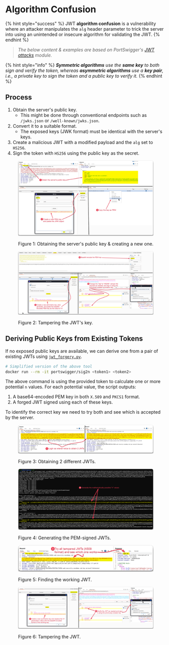 # Algorithm Confusion

{% hint style="success" %}
JWT **algorithm confusion** is a vulnerability where an attacker manipulates the `alg` header parameter to trick the server into using an unintended or insecure algorithm for validating the JWT.
{% endhint %}

> _The below content & examples are based on PortSwigger's_ [_JWT attacks_](https://portswigger.net/web-security/jwt) _module._

{% hint style="info" %}
_**Symmetric algorithms** use the **same key** to both sign and verify the token, whereas **asymmetric algorithms** use a **key pair**, i.e., a private key to sign the token and a public key to verify it._
{% endhint %}

## Process <a href="#process" id="process"></a>

1. Obtain the server's public key.
   * This might be done through conventional endpoints such as `/jwks.json` or `/well-known/jwks.json`.
2. Convert it to a suitable format.
   * The exposed keys (JWK format) must be identical with the server's keys.
3. Create a malicious JWT with a modified payload and the `alg` set to `HS256`.
4. Sign the token with `HS256` using the public key as the secret.

<figure><img src="../../../../../.gitbook/assets/jwt_alg_confusion_1.png" alt=""><figcaption><p>Figure 1: Obtaining the server's public key &#x26; creating a new one.</p></figcaption></figure>

<figure><img src="../../../../../.gitbook/assets/jwt_alg_confusion_2.png" alt=""><figcaption><p>Figure 2: Tampering the JWT's key.</p></figcaption></figure>

## Deriving Public Keys from Existing Tokens <a href="#deriving-public-keys-from-existing-tokens" id="deriving-public-keys-from-existing-tokens"></a>

If no exposed public keys are available, we can derive one from a pair of existing JWTs using [`jwt_forgery.py`](https://github.com/silentsignal/rsa_sign2n).

```bash
# Simplified version of the above tool
docker run --rm -it portswigger/sig2n <token1> <token2>
```

The above command is using the provided token to calculate one or more potential `n` values. For each potential value, the script outputs:

1. A base64-encoded PEM key in both `X.509` and `PKCS1` format.
2. A forged JWT signed using each of these keys.

To identify the correct key we need to try both and see which is accepted by the server.

<figure><img src="../../../../../.gitbook/assets/jwt_alg_confusion_3.png" alt=""><figcaption><p>Figure 3: Obtaining 2 different JWTs.</p></figcaption></figure>

<figure><img src="../../../../../.gitbook/assets/jwt_alg_confusion_4.png" alt=""><figcaption><p>Figure 4: Generating the PEM-signed JWTs.</p></figcaption></figure>

<figure><img src="../../../../../.gitbook/assets/jwt_alg_confusion_5.png" alt=""><figcaption><p>Figure 5: Finding the working JWT.</p></figcaption></figure>

<figure><img src="../../../../../.gitbook/assets/jwt_alg_confusion_6.png" alt=""><figcaption><p>Figure 6: Tampering the JWT.</p></figcaption></figure>
